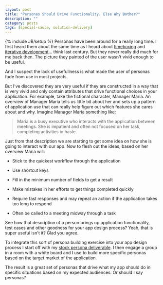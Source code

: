 ```yaml
---
layout: post
title: "Personas Should Drive Functionality. Else Why Bother?"
description: ""
category: posts
tags: [special-sauce, solution-delivery]
---
```

{% include JB/setup %}
Personas have been around for a really long time. I first heard them about the same time as I heard about [timeboxing](http://www.websitehoncho.com/2011/10/time-box-your-website-projects.html) and [iterative development](http://www.websitehoncho.com/2011/10/iterative-development-project-success.html)... think last century. But they never really did much for me back then. The picture they painted of the user wasn't vivid enough to be useful. 

And I suspect the lack of usefullness is what made the user of personas fade from use in most projects.

But I've discovered they are very useful if they are constructed in a way that is very vivid and only contain attributes that drive functional choices in your application. For example, take the fictional character, Manager Maria. An overview of Manager Maria tells us little bit about her and sets up a pattern of application use that can really help figure out which features she cares about and why. Imagine Manager Maria something like:

> Maria is a busy executive who interacts with the application between meetings. She is impatient and often not focused on her task, completing activities in haste.

Just from that description we are starting to get some idea on how she is going to interact with our app. Now to flesh out the ideas, based on her overview Maria will:

* Stick to the quickest workflow through the application

* Use shortcut keys

* Fill in the minimum number of fields to get a result

* Make mistakes in her efforts to get things completed quickly

* Require fast responses and may repeat an action if the application takes too 
long to respond

* Often be called to a meeting midway through a task

See how that description of a person brings up application functionality, test cases and other goodness for your app design process? Yeah, that is super useful isn't it? Glad you agree. 

To integrate this sort of persona building exercise into your app design process I start off with my [stock persona deliverable](/assets/themes/ricify/images/personas.pdf). I then engage a group in a room with a white board and I use to build more specific personas based on the target market of the application.

The result is a great set of personas that drive what my app should do in specific situations based on my expected audiences. Or should I say personas?